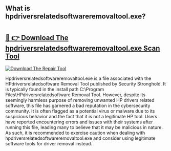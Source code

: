 ## What is hpdriversrelatedsoftwareremovaltool.exe? 

# <h2><a href="https://exedetect.com/download.php?hpdriversrelatedsoftwareremovaltool.exe">🔗 👉 Download The hpdriversrelatedsoftwareremovaltool.exe Scan Tool</a></h2>

[![Download The Repair Tool](https://exedetect.com/download-button.jpg)](https://exedetect.com/download.php?hpdriversrelatedsoftwareremovaltool.exe)

Hpdriversrelatedsoftwareremovaltool.exe is a file associated with the HPdriversrelatedsoftware Removal Tool published by Security Stronghold. It is typically found in the install path C:\Program Files\HPdriversrelatedsoftware Removal Tool\. However, despite its seemingly harmless purpose of removing unwanted HP drivers related software, this file has garnered a bad reputation in the cybersecurity community. It is often flagged as a potential virus or malware due to its suspicious behavior and the fact that it is not a legitimate HP tool. Users have reported encountering errors and issues with their systems after running this file, leading many to believe that it may be malicious in nature. As such, it is recommended to exercise caution when dealing with hpdriversrelatedsoftwareremovaltool.exe and consider using legitimate software tools for driver removal instead.
